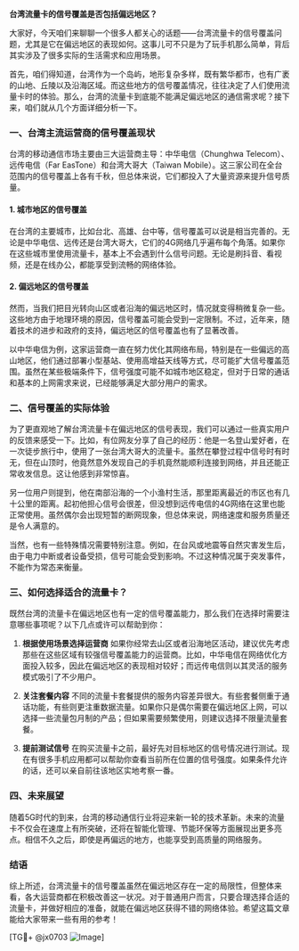**台湾流量卡的信号覆盖是否包括偏远地区？**

大家好，今天咱们来聊聊一个很多人都关心的话题——台湾流量卡的信号覆盖问题，尤其是它在偏远地区的表现如何。这事儿可不只是为了玩手机那么简单，背后其实涉及了很多实际的生活需求和应用场景。

首先，咱们得知道，台湾作为一个岛屿，地形复杂多样，既有繁华都市，也有广袤的山地、丘陵以及沿海区域。而这些地方的信号覆盖情况，往往决定了人们使用流量卡时的体验。那么，台湾的流量卡到底能不能满足偏远地区的通信需求呢？接下来，咱们就从几个方面详细分析一下。

### 一、台湾主流运营商的信号覆盖现状

台湾的移动通信市场主要由三大运营商主导：中华电信（Chunghwa Telecom）、远传电信（Far EasTone）和台湾大哥大（Taiwan Mobile）。这三家公司在全台范围内的信号覆盖上各有千秋，但总体来说，它们都投入了大量资源来提升信号质量。

#### 1. 城市地区的信号覆盖
在台湾的主要城市，比如台北、高雄、台中等，信号覆盖可以说是相当完善的。无论是中华电信、远传还是台湾大哥大，它们的4G网络几乎遍布每个角落。如果你在这些城市里使用流量卡，基本上不会遇到什么信号问题。无论是刷抖音、看视频，还是在线办公，都能享受到流畅的网络体验。

#### 2. 偏远地区的信号覆盖
然而，当我们把目光转向山区或者沿海的偏远地区时，情况就变得稍微复杂一些。这些地方由于地理环境的原因，信号覆盖可能会受到一定限制。不过，近年来，随着技术的进步和政府的支持，偏远地区的信号覆盖也有了显著改善。

以中华电信为例，这家运营商一直在努力优化其网络布局，特别是在一些偏远的高山地区，他们通过部署小型基站、使用高增益天线等方式，尽可能扩大信号覆盖范围。虽然在某些极端条件下，信号强度可能不如城市地区稳定，但对于日常的通话和基本的上网需求来说，已经能够满足大部分用户的需求。

### 二、信号覆盖的实际体验

为了更直观地了解台湾流量卡在偏远地区的信号表现，我们可以通过一些真实用户的反馈来感受一下。比如，有位网友分享了自己的经历：他是一名登山爱好者，在一次徒步旅行中，使用了一张台湾大哥大的流量卡。虽然在攀登过程中信号时有时无，但在山顶时，他竟然意外发现自己的手机竟然能顺利连接到网络，并且还能正常收发信息。这让他感到非常惊喜。

另一位用户则提到，他在南部沿海的一个小渔村生活，那里距离最近的市区也有几十公里的距离。起初他担心信号会很差，但没想到远传电信的4G网络在这里也能正常使用。虽然偶尔会出现短暂的断网现象，但总体来说，网络速度和服务质量还是令人满意的。

当然，也有一些特殊情况需要特别注意。例如，在台风或地震等自然灾害发生后，由于电力中断或者设备受损，信号可能会受到影响。不过这种情况属于突发事件，不能作为常态来衡量。

### 三、如何选择适合的流量卡？

既然台湾的流量卡在偏远地区也有一定的信号覆盖能力，那么我们在选择时需要注意哪些事项呢？以下几点或许可以帮助到你：

1. **根据使用场景选择运营商**
   如果你经常去山区或者沿海地区活动，建议优先考虑那些在这些区域有较强信号覆盖能力的运营商。比如，中华电信在网络优化方面投入较多，因此在偏远地区的表现相对较好；而远传电信则以其灵活的服务模式吸引了不少用户。

2. **关注套餐内容**
   不同的流量卡套餐提供的服务内容差异很大。有些套餐侧重于通话功能，有些则更注重数据流量。如果你只是偶尔需要在偏远地区上网，可以选择一些流量包月制的产品；但如果需要频繁使用，则建议选择不限量流量套餐。

3. **提前测试信号**
   在购买流量卡之前，最好先对目标地区的信号情况进行测试。现在有很多手机应用都可以帮助你查看当前所在位置的信号强度。如果条件允许的话，还可以亲自前往该地区实地考察一番。

### 四、未来展望

随着5G时代的到来，台湾的移动通信行业将迎来新一轮的技术革新。未来的流量卡不仅会在速度上有所突破，还将在智能化管理、节能环保等方面展现出更多亮点。相信不久之后，即使是再偏远的地方，也能享受到高质量的网络服务。

### 结语

综上所述，台湾流量卡的信号覆盖虽然在偏远地区存在一定的局限性，但整体来看，各大运营商都在积极改善这一状况。对于普通用户而言，只要合理选择合适的流量卡，并做好相应的准备，就能在偏远地区获得不错的网络体验。希望这篇文章能给大家带来一些有用的参考！

[TG💪+ @jx0703 ![Image](https://github.com/user-attachments/assets/dbca1d08-cadb-493c-b0ec-ad6f7a83f270)]